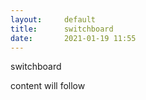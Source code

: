 ```yaml
---
layout:     default
title:      switchboard
date:       2021-01-19 11:55
---
```


switchboard

content will follow
